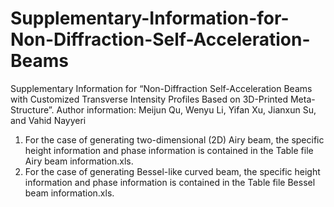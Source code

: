 # Supplementary-Information-for-Non-Diffraction-Self-Acceleration-Beams
Supplementary Information for “Non-Diffraction Self-Acceleration Beams with Customized Transverse Intensity Profiles Based on 3D-Printed Meta-Structure”.
Author information: Meijun Qu, Wenyu Li, Yifan Xu, Jianxun Su, and Vahid Nayyeri
1) For the case of generating two-dimensional (2D) Airy beam, the specific height information and phase information is contained in the Table file Airy beam information.xls.
2) For the case of generating Bessel-like curved beam, the specific height information and phase information is contained in the Table file Bessel beam information.xls.
